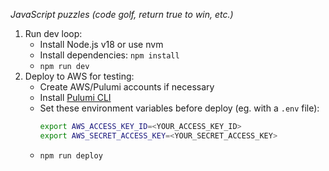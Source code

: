 _JavaScript puzzles (code golf, return true to win, etc.)_

1. Run dev loop:
   - Install Node.js v18 or use nvm
   - Install dependencies: `npm install`
   - `npm run dev`
1. Deploy to AWS for testing:
   - Create AWS/Pulumi accounts if necessary
   - Install [Pulumi CLI](https://www.pulumi.com/docs/clouds/aws/get-started/begin/)
   - Set these environment variables before deploy (eg. with a `.env` file):
     ```sh
     export AWS_ACCESS_KEY_ID=<YOUR_ACCESS_KEY_ID>
     export AWS_SECRET_ACCESS_KEY=<YOUR_SECRET_ACCESS_KEY>
     ```
   - `npm run deploy`
